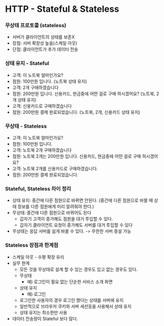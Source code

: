 
# HTTP - Stateful & Stateless

### 무상태 프로토콜 (stateless)

- 서버가 클라이언트의 상태를 보존X
- 장점: 서버 확장성 높음(스케일 아웃)
- 단점: 클라이언트가 추가 데이터 전송


### 상태 유지 - Stateful

- 고객: 이 노트북 얼마인가요?
- 점원: 100만원 입니다. (노트북 상태 유지) 
- 고객: 2개 구매하겠습니다
- 점원: 200만원 입니다. 신용카드, 현금중에 어떤 걸로 구매 하시겠어요?
  (노트북, 2개 상태 유지)
- 고객: 신용카드로 구매하겠습니다
- 점원: 200만원 결제 완료되었습니다. (노트북, 2개, 신용카드 상태 유지)


### 무상태 - Stateless

- 고객: 이 노트북 얼마인가요?
- 점원: 100만원 입니다.
- 고객: 노트북 2개 구매하겠습니다
- 점원: 노트북 2개는 200만원 입니다. 신용카드, 현금중에 어떤 걸로 구매 하시겠어요?
- 고객: 노트북 2개를 신용카드로 구매하겠습니다.
- 점원: 200만원 결제 완료되었습니다.

### Stateful, Stateless 차이 정리

- 상태 유지: 중간에 다른 점원으로 바뀌면 안된다.
  (중간에 다른 점원으로 바뀔 때 상태 정보를 다른 점원에게 미리 알려줘야 한다.)
- 무상태: 중간에 다른 점원으로 바뀌어도 된다
  - 갑자기 고객이 증가해도 점원을 대거 투입할 수 있다.
  - 갑자기 클라이언트 요청이 증가해도 서버를 대거 투입할 수 있다
- 무상태는 응답 서버를 쉽게 바꿀 수 있다. -> 무한한 서버 증설 가능

### Stateless 장점과 한계점 

- 스케일 아웃 - 수평 확장 유리 
- 실무 한계
   - 모든 것을 무상태로 설계 할 수 있는 경우도 있고 없는 경우도 있다.
   - 무상태
     - 예) 로그인이 필요 없는 단순한 서비스 소개 화면
   - 상태 유지
     - 예) 로그인
   - 로그인한 사용자의 경우 로그인 했다는 상태를 서버에 유지
   - 일반적으로 브라우저 쿠키와 서버 세션등을 사용해서 상태 유지
   - 상태 유지는 최소한만 사용
- 데이터 전송량이 Stateful 보다 많다.